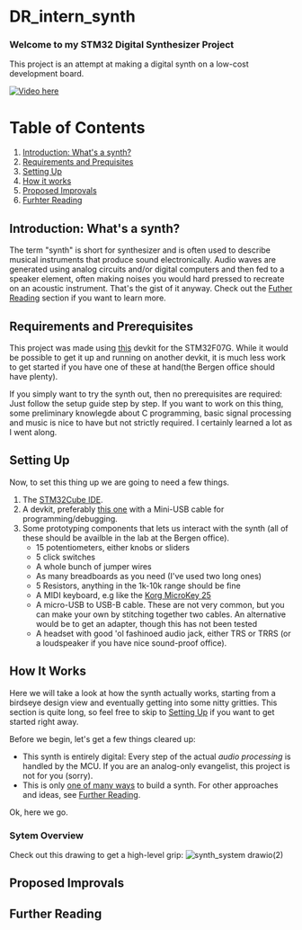 # DR_intern_synth

### Welcome to my STM32 Digital Synthesizer Project

This project is an attempt at making a digital synth on a low-cost development board.

[![Video here](https://img.https://youtu.be/JR3Jq1qJsE0/maxresdefault.jpg)](https://youtu.be/JR3Jq1qJsE0)

# Table of Contents
1. [Introduction: What's a synth?](#introduction-whats-a-synth?)
2. [Requirements and Prequisites](#requirements-and-prerequisites)
3. [Setting Up](#setting-up)
4. [How it works](#how-it-works)
5. [Proposed Improvals](#proposed-improvals)
6. [Furhter Reading](#further-reading)

## Introduction: What's a synth?
The term "synth" is short for synthesizer and is often used to describe musical instruments that produce sound electronically. Audio waves are generated using analog circuits and/or digital computers and then fed to a speaker element, often making noises you would hard pressed to recreate on an acoustic instrument. That's the gist of it anyway. Check out the [Futher Reading](#further-reading) section if you want to learn more. 

## Requirements and Prerequisites
This project was made using [this](https://www.st.com/en/evaluation-tools/stm32f4discovery.html) devkit for the STM32F07G. While it would be possible to get it up and running on another devkit, it is much less work to get started if you have one of these at hand(the Bergen office should have plenty).

If you simply want to try the synth out, then no prerequisites are required: Just follow the setup guide step by step. If you want to work on this thing, some preliminary knowlegde about C programming, basic signal processing and music is nice to have but not strictly required. I certainly learned a lot as I went along.

## Setting Up
Now, to set this thing up we are going to need a few things.

1. The [STM32Cube IDE](https://www.st.com/en/development-tools/stm32cubeide.html).
2. A devkit, preferably [this one](https://www.st.com/en/evaluation-tools/stm32f4discovery.html) with a Mini-USB cable for programming/debugging.
3. Some prototyping components that lets us interact with the synth (all of these should be availble in the lab at the Bergen office).
    * 15 potentiometers, either knobs or sliders
    * 5 click switches
    * A whole bunch of jumper wires
    * As many breadboards as you need (I've used two long ones)
    * 5 Resistors, anything in the 1k-10k range should be fine
    * A MIDI keyboard, e.g like the [Korg MicroKey 25](#https://www.4sound.no/korg-microkey-25-usbmidi-ctr-2)
    * A micro-USB to USB-B cable. These are not very common, but you can make your own by stitching together two cables. An alternative would be to get an adapter, though this has not been tested
    * A headset with good 'ol fashinoed audio jack, either TRS or TRRS (or a loudspeaker if you have nice sound-proof office).

## How It Works
Here we will take a look at how the synth actually works, starting from a birdseye design view and eventually getting into some nitty gritties. This section is quite long, so feel free to skip to [Setting Up](#setting-up) if you want to get started right away.

Before we begin, let's get a few things cleared up:
* This synth is entirely digital: Every step of the actual *audio processing* is handled by the MCU. If you are an analog-only evangelist, this project is not for you (sorry).
* This is only <ins>one of many ways</ins> to build a synth. For other approaches and ideas, see [Further Reading](#further-reading).

Ok, here we go.

### Sytem Overview
Check out this drawing to get a high-level grip:
![synth_system drawio(2)](https://user-images.githubusercontent.com/95622775/228569091-5a169f78-588a-4c29-9010-6e497af796da.png)



## Proposed Improvals

## Further Reading
